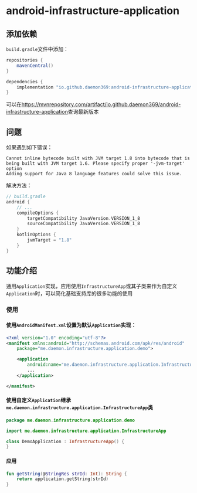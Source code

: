 # android-infrastructure-application

## 添加依赖

`build.gradle`文件中添加：

```groovy
repositories {
    mavenCentral()
}

dependencies {
    implementation "io.github.daemon369:android-infrastructure-application:1.2.0"
}
```

可以在<https://mvnrepository.com/artifact/io.github.daemon369/android-infrastructure-application>查询最新版本

## 问题

如果遇到如下错误：

    Cannot inline bytecode built with JVM target 1.8 into bytecode that is being built with JVM target 1.6. Please specify proper '-jvm-target' option
    Adding support for Java 8 language features could solve this issue.

解决方法：

```gradle
// build.gradle
android {
    // ...
    compileOptions {
        targetCompatibility JavaVersion.VERSION_1_8
        sourceCompatibility JavaVersion.VERSION_1_8
    }
    kotlinOptions {
        jvmTarget = "1.8"
    }
}
```

## 功能介绍

通用`Application`实现，应用使用`InfrastructureApp`或其子类来作为自定义`Application`时，可以简化基础支持库的很多功能的使用

### 使用

#### 使用`AndroidManifest.xml`设置为默认`Application`实现：

```xml
<?xml version="1.0" encoding="utf-8"?>
<manifest xmlns:android="http://schemas.android.com/apk/res/android"
    package="me.daemon.infrastructure.application.demo">

    <application
        android:name="me.daemon.infrastructure.application.InfrastructureApp">
        ...
    </application>

</manifest>
```

#### 使用自定义`Application`继承`me.daemon.infrastructure.application.InfrastructureApp`类

```kotlin
package me.daemon.infrastructure.application.demo

import me.daemon.infrastructure.application.InfrastructureApp

class DemoApplication : InfrastructureApp() {
}
```

#### 应用

```kotlin
fun getString(@StringRes strId: Int): String {
    return application.getString(strId)
}
```
